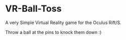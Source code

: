 # VR-Ball-Toss

A very Simple Virtual Reality game for the Oculus Rift/S.

Throw a ball at the pins to knock them down :)
